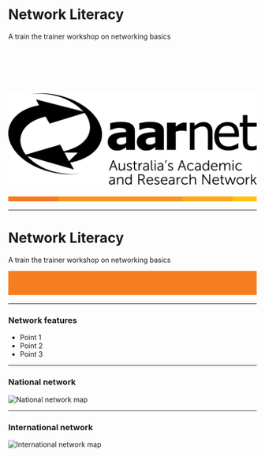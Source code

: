 # Network Literacy

A train the trainer workshop on networking basics
<p>&nbsp;</p>
<p>&nbsp;</p>
<p>&nbsp;</p>
<img style=“position: fixed; right: 0; bottom: 0” src="AARNet-specific/AARNet_logo_withtag_mono.png"  size=“10%”> 

<img src="AARNet-specific/AARNet_OrangeBeam.png" align="bottom">

---
# Network Literacy

A train the trainer workshop on networking basics

![Single line](AARNet-specific/AARNet_single_line.png)

---

### Network features

- Point 1
- Point 2
- Point 3

---
### National network

![National network map](https://www.aarnet.edu.au/images/uploads/main/AARNet_International_Map_082017.png)

---
### International network

![International network map](https://www.aarnet.edu.au/images/uploads/main/AARNet_International_Map_082017.png)
